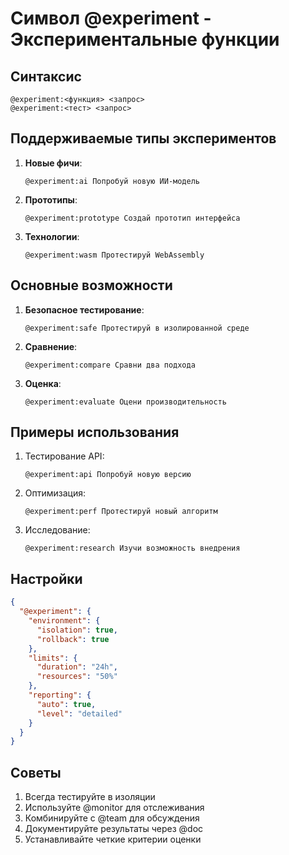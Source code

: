 # Символ @experiment - Экспериментальные функции

## Синтаксис
```
@experiment:<функция> <запрос>
@experiment:<тест> <запрос>
```

## Поддерживаемые типы экспериментов
1. **Новые фичи**:
   ```cursor
   @experiment:ai Попробуй новую ИИ-модель
   ```

2. **Прототипы**:
   ```cursor
   @experiment:prototype Создай прототип интерфейса
   ```

3. **Технологии**:
   ```cursor
   @experiment:wasm Протестируй WebAssembly
   ```

## Основные возможности
1. **Безопасное тестирование**:
   ```cursor
   @experiment:safe Протестируй в изолированной среде
   ```

2. **Сравнение**:
   ```cursor
   @experiment:compare Сравни два подхода
   ```

3. **Оценка**:
   ```cursor
   @experiment:evaluate Оцени производительность
   ```

## Примеры использования
1. Тестирование API:
   ```cursor
   @experiment:api Попробуй новую версию
   ```

2. Оптимизация:
   ```cursor
   @experiment:perf Протестируй новый алгоритм
   ```

3. Исследование:
   ```cursor
   @experiment:research Изучи возможность внедрения
   ```

## Настройки
```json
{
  "@experiment": {
    "environment": {
      "isolation": true,
      "rollback": true
    },
    "limits": {
      "duration": "24h",
      "resources": "50%"
    },
    "reporting": {
      "auto": true,
      "level": "detailed"
    }
  }
}
```

## Советы
1. Всегда тестируйте в изоляции
2. Используйте @monitor для отслеживания
3. Комбинируйте с @team для обсуждения
4. Документируйте результаты через @doc
5. Устанавливайте четкие критерии оценки
